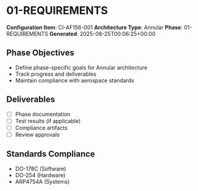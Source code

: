# 01-REQUIREMENTS

**Configuration Item**: CI-AF156-001
**Architecture Type**: Annular
**Phase**: 01-REQUIREMENTS
**Generated**: 2025-08-25T00:06:25+00:00

## Phase Objectives
- Define phase-specific goals for Annular architecture
- Track progress and deliverables
- Maintain compliance with aerospace standards

## Deliverables
- [ ] Phase documentation
- [ ] Test results (if applicable)
- [ ] Compliance artifacts
- [ ] Review approvals

## Standards Compliance
- DO-178C (Software)
- DO-254 (Hardware)
- ARP4754A (Systems)
